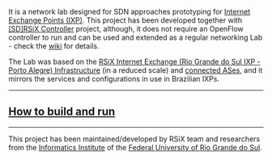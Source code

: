 
It is a network lab designed for SDN approaches prototyping for [Internet Exchange Points (IXP)](https://en.wikipedia.org/wiki/Internet_exchange_point). This project has been developed together with [\[SD\]RSiX Controller](https://github.com/SD-RSiX/Controller) project, although, it does not require an OpenFlow controller to run and can be used and extended as a regular networking Lab - check the [wiki](https://github.com/SD-RSiX/GNS3-Lab/wiki) for details.

The Lab was based on the [RSiX Internet Exchange (Rio Grande do Sul IXP - Porto Alegre) Infrastructure](http://ix.br/adesao/rs/) (in a reduced scale) and [connected ASes](http://ix.br/particip/rs), and it mirrors the services and configurations in use in Brazilian IXPs.

----------------------

## [How to build and run](https://github.com/SD-RSiX/GNS3-Lab/wiki)

----------------------

This project has been maintained/developed by RSiX team and researchers from the [Informatics Institute](http://www.inf.ufrgs.br/site/) of the [Federal University of Rio Grande do Sul](http://www.ufrgs.br/english/home).

